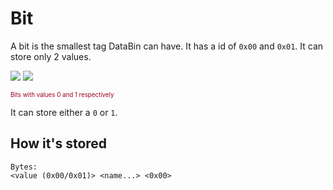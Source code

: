 # Bit
A bit is the smallest tag DataBin can have. It has a id of `0x00` and `0x01`. It can store only 2 values.

<Image src="Bit0Icon"/> <Image src="Bit1Icon"/><br/>

<sub><sup><span style="color:#9b001f;">Bits with values 0 and 1 respectively</span></sup></sub>

It can store either a `0` or `1`.

## How it's stored
```
Bytes:
<value (0x00/0x01)> <name...> <0x00>
```
